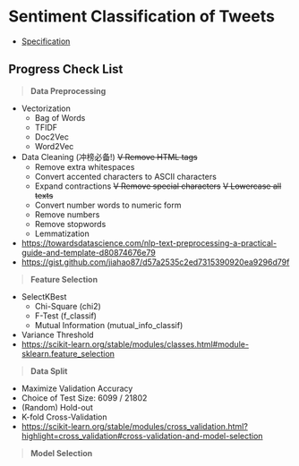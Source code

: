 # Sentiment Classification of Tweets

* [Specification](spec/ass2_spec.pdf)

## Progress Check List
> **Data Preprocessing**
* Vectorization
  * Bag of Words
  * TFIDF
  * Doc2Vec
  * Word2Vec
* Data Cleaning (冲榜必备!)
  ~~V Remove HTML tags~~ 
  * Remove extra whitespaces
  * Convert accented characters to ASCII characters
  * Expand contractions
  ~~V Remove special characters~~
  ~~V Lowercase all texts~~
  * Convert number words to numeric form
  * Remove numbers
  * Remove stopwords
  * Lemmatization
* https://towardsdatascience.com/nlp-text-preprocessing-a-practical-guide-and-template-d80874676e79
* https://gist.github.com/jiahao87/d57a2535c2ed7315390920ea9296d79f

> **Feature Selection**
* SelectKBest
  * Chi-Square (chi2)
  * F-Test (f_classif)
  * Mutual Information (mutual_info_classif)
* Variance Threshold
* https://scikit-learn.org/stable/modules/classes.html#module-sklearn.feature_selection

> **Data Split**
* Maximize Validation Accuracy
* Choice of Test Size: 6099 / 21802
* (Random) Hold-out
* K-fold Cross-Validation
* https://scikit-learn.org/stable/modules/cross_validation.html?highlight=cross_validation#cross-validation-and-model-selection

> **Model Selection**

> 

